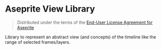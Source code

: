 # Aseprite View Library

> Distributed under the terms of the [End-User License Agreement for Aseprite](../../EULA.txt)

Library to represent an abstract view (and concepts) of the timeline
like the range of selected frames/layers.
